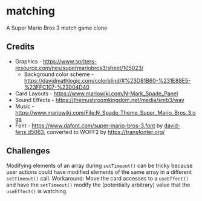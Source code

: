 # matching

A Super Mario Bros 3 match game clone

## Credits

* Graphics - https://www.spriters-resource.com/nes/supermariobros3/sheet/105023/
  * Background color scheme - https://davidmathlogic.com/colorblind/#%23D81B60-%231E88E5-%23FFC107-%23004D40
* Card Layouts - https://www.mariowiki.com/N-Mark_Spade_Panel
* Sound Effects - https://themushroomkingdom.net/media/smb3/wav
* Music - https://www.mariowiki.com/File:N_Spade_Theme_Super_Mario_Bros_3.oga
* Font - https://www.dafont.com/super-mario-bros-3.font by [david-fens.d5063](https://www.dafont.com/david-fens.d5063), converted to WOFF2 by https://transfonter.org/

## Challenges

Modifying elements of an array during `setTimeout()` can be tricky because user actions could have modified elements of the same array in a different `setTimeout()` call.
Workaround: Move the card accesses to a `useEffect()` and have the `setTimeout()` modify the (potentially arbitrary) value that the `useEffect()` is watching.
